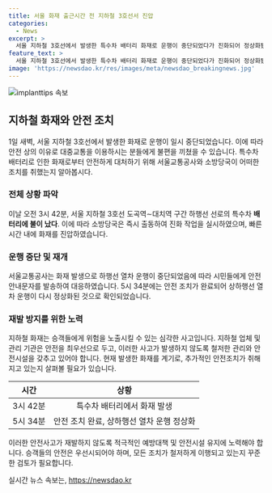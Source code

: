 ```yaml
---
title: 서울 화재 출근시간 전 지하철 3호선서 진압
categories:
  - News
excerpt: >
  서울 지하철 3호선에서 발생한 특수차 배터리 화재로 운행이 중단되었다가 진화되어 정상화됐다. 소방당국의 신속한 대응 덕분에 출근길 대란은 피해갔으며, 상하선 열차 운행이 다시 시작됐다. 3시 42분에 발생한 화재는 5시 34분에 안전안내문자로 전달되고, 5시 55분에 조치 완료되어 운행이 재개됐다.
feature_text: >
  서울 지하철 3호선에서 발생한 특수차 배터리 화재로 운행이 중단되었다가 진화되어 정상화됐다. 소방당국의 신속한 대응 덕분에 출근길 대란은 피해갔으며, 상하선 열차 운행이 다시 시작됐다. 3시 42분에 발생한 화재는 5시 34분에 안전안내문자로 전달되고, 5시 55분에 조치 완료되어 운행이 재개됐다.
image: 'https://newsdao.kr/res/images/meta/newsdao_breakingnews.jpg'
---
```


<p><img src="https://newsdao.kr/res/images/meta/newsdao_breakingnews.jpg" alt="implanttips 속보" /></p>

<h2 data-ke-size="size26">지하철 화재와 안전 조치</h2>

<p data-ke-size="size16">1일 새벽, 서울 지하철 3호선에서 발생한 화재로 운행이 일시 중단되었습니다. 이에 따라 안전 상의 이유로 대중교통을 이용하시는 분들에게 불편을 끼쳤을 수 있습니다. 특수차 배터리로 인한 화재로부터 안전하게 대처하기 위해 서울교통공사와 소방당국이 어떠한 조치를 취했는지 알아봅시다.</p>

<h3>전체 상황 파악</h3>

<p data-ke-size="size16">이날 오전 3시 42분, 서울 지하철 3호선 도곡역∼대치역 구간 하행선 선로의 특수차 <b>배터리에 불이 났다</b>. 이에 따라 소방당국은 즉시 출동하여 진화 작업을 실시하였으며, 빠른 시간 내에 화재를 진압하였습니다.</p>

<h3>운행 중단 및 재개</h3>

<p data-ke-size="size16">서울교통공사는 화재 발생으로 하행선 열차 운행이 중단되었음에 따라 시민들에게 안전안내문자를 발송하여 대응하였습니다. 5시 34분에는 안전 조치가 완료되어 상하행선 열차 운행이 다시 정상화된 것으로 확인되었습니다.</p>

<h3>재발 방지를 위한 노력</h3>

<p data-ke-size="size16">지하철 화재는 승객들에게 위험을 노출시킬 수 있는 심각한 사고입니다. 지하철 업체 및 관리 기관은 안전을 최우선으로 두고, 이러한 사고가 발생하지 않도록 철저한 관리와 안전시설을 갖추고 있어야 합니다. 현재 발생한 화재를 계기로, 추가적인 안전조치가 취해지고 있는지 살펴볼 필요가 있습니다.</p>

<table>
<thead>
<tr>
<th style="text-align: center;">시간</th>
<th style="text-align: center;">상황</th>
</tr>
</thead>
<tbody>
<tr>
<td style="text-align: center;">3시 42분</td>
<td style="text-align: center;">특수차 배터리에서 화재 발생</td>
</tr>
<tr>
<td style="text-align: center;">5시 34분</td>
<td style="text-align: center;">안전 조치 완료, 상하행선 열차 운행 정상화</td>
</tr>
</tbody>
</table>

<p data-ke-size="size16">이러한 안전사고가 재발하지 않도록 적극적인 예방대책 및 안전시설 유지에 노력해야 합니다. 승객들의 안전은 우선시되어야 하며, 모든 조치가 철저하게 이행되고 있는지 꾸준한 검토가 필요합니다.</p>
실시간 뉴스 속보는, <a href="https://newsdao.kr" rel="dofollow">https://newsdao.kr</a>


